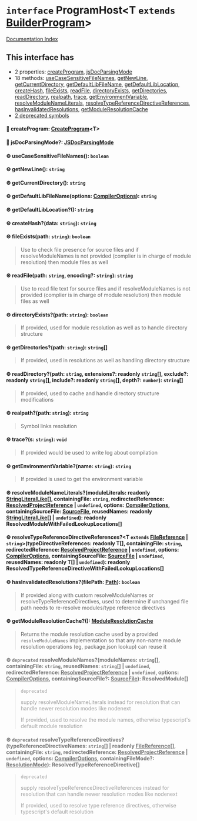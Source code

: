 # `interface` ProgramHost\<T `extends` [BuilderProgram](../private.interface.BuilderProgram/README.md)>

[Documentation Index](../README.md)

## This interface has

- 2 properties:
[createProgram](#-createprogram-createprogramt),
[jsDocParsingMode](#-jsdocparsingmode-jsdocparsingmode)
- 18 methods:
[useCaseSensitiveFileNames](#-usecasesensitivefilenames-boolean),
[getNewLine](#-getnewline-string),
[getCurrentDirectory](#-getcurrentdirectory-string),
[getDefaultLibFileName](#-getdefaultlibfilenameoptions-compileroptions-string),
[getDefaultLibLocation](#-getdefaultliblocation-string),
[createHash](#-createhashdata-string-string),
[fileExists](#-fileexistspath-string-boolean),
[readFile](#-readfilepath-string-encoding-string-string),
[directoryExists](#-directoryexistspath-string-boolean),
[getDirectories](#-getdirectoriespath-string-string),
[readDirectory](#-readdirectorypath-string-extensions-readonly-string-exclude-readonly-string-include-readonly-string-depth-number-string),
[realpath](#-realpathpath-string-string),
[trace](#-traces-string-void),
[getEnvironmentVariable](#-getenvironmentvariablename-string-string),
[resolveModuleNameLiterals](#-resolvemodulenameliteralsmoduleliterals-readonly-stringliterallike-containingfile-string-redirectedreference-resolvedprojectreference--undefined-options-compileroptions-containingsourcefile-sourcefile-reusednames-readonly-stringliterallike--undefined-readonly-resolvedmodulewithfailedlookuplocations),
[resolveTypeReferenceDirectiveReferences](#-resolvetypereferencedirectivereferencest-extends-filereference--stringtypedirectivereferences-readonly-t-containingfile-string-redirectedreference-resolvedprojectreference--undefined-options-compileroptions-containingsourcefile-sourcefile--undefined-reusednames-readonly-t--undefined-readonly-resolvedtypereferencedirectivewithfailedlookuplocations),
[hasInvalidatedResolutions](#-hasinvalidatedresolutionsfilepath-path-boolean),
[getModuleResolutionCache](#-getmoduleresolutioncache-moduleresolutioncache)
- [2 deprecated symbols](#-deprecated-resolvemodulenamesmodulenames-string-containingfile-string-reusednames-string--undefined-redirectedreference-resolvedprojectreference--undefined-options-compileroptions-containingsourcefile-sourcefile-resolvedmodule)


#### 📄 createProgram: [CreateProgram](../private.type.CreateProgram/README.md)\<T>



#### 📄 jsDocParsingMode?: [JSDocParsingMode](../private.enum.JSDocParsingMode/README.md)



#### ⚙ useCaseSensitiveFileNames(): `boolean`



#### ⚙ getNewLine(): `string`



#### ⚙ getCurrentDirectory(): `string`



#### ⚙ getDefaultLibFileName(options: [CompilerOptions](../private.interface.CompilerOptions/README.md)): `string`



#### ⚙ getDefaultLibLocation?(): `string`



#### ⚙ createHash?(data: `string`): `string`



#### ⚙ fileExists(path: `string`): `boolean`

> Use to check file presence for source files and
> if resolveModuleNames is not provided (complier is in charge of module resolution) then module files as well



#### ⚙ readFile(path: `string`, encoding?: `string`): `string`

> Use to read file text for source files and
> if resolveModuleNames is not provided (complier is in charge of module resolution) then module files as well



#### ⚙ directoryExists?(path: `string`): `boolean`

> If provided, used for module resolution as well as to handle directory structure



#### ⚙ getDirectories?(path: `string`): `string`\[]

> If provided, used in resolutions as well as handling directory structure



#### ⚙ readDirectory?(path: `string`, extensions?: readonly `string`\[], exclude?: readonly `string`\[], include?: readonly `string`\[], depth?: `number`): `string`\[]

> If provided, used to cache and handle directory structure modifications



#### ⚙ realpath?(path: `string`): `string`

> Symbol links resolution



#### ⚙ trace?(s: `string`): `void`

> If provided would be used to write log about compilation



#### ⚙ getEnvironmentVariable?(name: `string`): `string`

> If provided is used to get the environment variable



#### ⚙ resolveModuleNameLiterals?(moduleLiterals: readonly [StringLiteralLike](../private.type.StringLiteralLike/README.md)\[], containingFile: `string`, redirectedReference: [ResolvedProjectReference](../private.interface.ResolvedProjectReference/README.md) | `undefined`, options: [CompilerOptions](../private.interface.CompilerOptions/README.md), containingSourceFile: [SourceFile](../private.interface.SourceFile/README.md), reusedNames: readonly [StringLiteralLike](../private.type.StringLiteralLike/README.md)\[] | `undefined`): readonly ResolvedModuleWithFailedLookupLocations\[]



#### ⚙ resolveTypeReferenceDirectiveReferences?\<T `extends` [FileReference](../private.interface.FileReference/README.md) | `string`>(typeDirectiveReferences: readonly T\[], containingFile: `string`, redirectedReference: [ResolvedProjectReference](../private.interface.ResolvedProjectReference/README.md) | `undefined`, options: [CompilerOptions](../private.interface.CompilerOptions/README.md), containingSourceFile: [SourceFile](../private.interface.SourceFile/README.md) | `undefined`, reusedNames: readonly T\[] | `undefined`): readonly ResolvedTypeReferenceDirectiveWithFailedLookupLocations\[]



#### ⚙ hasInvalidatedResolutions?(filePath: [Path](../private.type.Path/README.md)): `boolean`

> If provided along with custom resolveModuleNames or resolveTypeReferenceDirectives, used to determine if unchanged file path needs to re-resolve modules/type reference directives



#### ⚙ getModuleResolutionCache?(): [ModuleResolutionCache](../private.interface.ModuleResolutionCache/README.md)

> Returns the module resolution cache used by a provided `resolveModuleNames` implementation so that any non-name module resolution operations (eg, package.json lookup) can reuse it



<div style="opacity:0.6">

#### ⚙ `deprecated` resolveModuleNames?(moduleNames: `string`\[], containingFile: `string`, reusedNames: `string`\[] | `undefined`, redirectedReference: [ResolvedProjectReference](../private.interface.ResolvedProjectReference/README.md) | `undefined`, options: [CompilerOptions](../private.interface.CompilerOptions/README.md), containingSourceFile?: [SourceFile](../private.interface.SourceFile/README.md)): ResolvedModule\[]

> `deprecated`
> 
> supply resolveModuleNameLiterals instead for resolution that can handle newer resolution modes like nodenext
> 
> If provided, used to resolve the module names, otherwise typescript's default module resolution



#### ⚙ `deprecated` resolveTypeReferenceDirectives?(typeReferenceDirectiveNames: `string`\[] | readonly [FileReference](../private.interface.FileReference/README.md)\[], containingFile: `string`, redirectedReference: [ResolvedProjectReference](../private.interface.ResolvedProjectReference/README.md) | `undefined`, options: [CompilerOptions](../private.interface.CompilerOptions/README.md), containingFileMode?: [ResolutionMode](../private.type.ResolutionMode/README.md)): ResolvedTypeReferenceDirective\[]

> `deprecated`
> 
> supply resolveTypeReferenceDirectiveReferences instead for resolution that can handle newer resolution modes like nodenext
> 
> If provided, used to resolve type reference directives, otherwise typescript's default resolution



</div>


